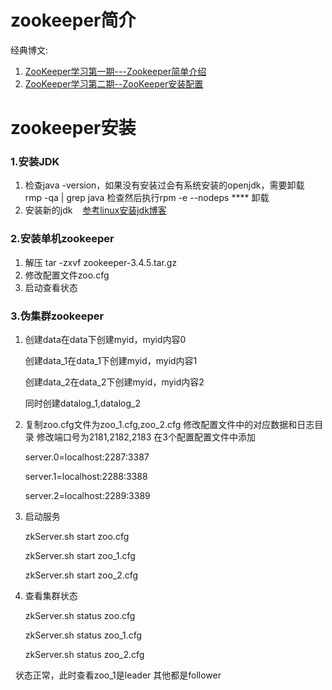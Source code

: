 # zookeeper简介
经典博文:
1. [ZooKeeper学习第一期---Zookeeper简单介绍](http://www.cnblogs.com/wuxl360/p/5817471.html)
2. [ZooKeeper学习第二期--ZooKeeper安装配置](http://www.cnblogs.com/wuxl360/p/5817489.html)



# zookeeper安装

### 1.安装JDK
1. 检查java -version，如果没有安装过会有系统安装的openjdk，需要卸载
     rmp -qa | grep java 检查然后执行rpm -e --nodeps **** 卸载
2. 安装新的jdk
    [参考linux安装jdk博客](http://www.linuxidc.com/Linux/2016-09/134941.htm) 
### 2.安装单机zookeeper
1. 解压 tar -zxvf zookeeper-3.4.5.tar.gz
2. 修改配置文件zoo.cfg
3. 启动查看状态
### 3.伪集群zookeeper
 1. 创建data在data下创建myid，myid内容0
 
    创建data_1在data_1下创建myid，myid内容1
    
    创建data_2在data_2下创建myid，myid内容2
    
    同时创建datalog_1,datalog_2

2. 复制zoo.cfg文件为zoo_1.cfg,zoo_2.cfg
     修改配置文件中的对应数据和日志目录
     修改端口号为2181,2182,2183
     在3个配置配置文件中添加

    server.0=localhost:2287:3387

    server.1=localhost:2288:3388

    server.2=localhost:2289:3389

3. 启动服务

    zkServer.sh start zoo.cfg

    zkServer.sh start zoo_1.cfg

    zkServer.sh start zoo_2.cfg
  
4. 查看集群状态

    zkServer.sh status zoo.cfg

    zkServer.sh status zoo_1.cfg

    zkServer.sh status zoo_2.cfg
  
    状态正常，此时查看zoo_1是leader 其他都是follower

  


